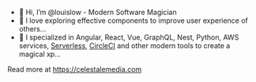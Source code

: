 - 👋 Hi, I’m @louislow - Modern Software Magician
- 👀 I love exploring effective components to improve user experience of others...
- 🌱 I specialized in Angular, React, Vue, GraphQL, Nest, Python, AWS services, [Serverless](https://www.serverless.com/), [CircleCI](https://circleci.com/developer) and other modern tools to create a magical xp...

Read more at https://celestalemedia.com

<!---
louislow/louislow is a ✨ special ✨ repository because its `README.md` (this file) appears on your GitHub profile.
You can click the Preview link to take a look at your changes.
--->
